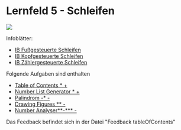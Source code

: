# Lernfeld 5 - Schleifen

![](./imgs/while.jpg)

Infoblätter: 
* [IB Fußgesteuerte Schleifen](IB%20Fußgesteuerte%20Schleifen.md)
* [IB Kopfgesteuerte Schleifen](IB%20Kopfgesteuerte%20Schleifen.md)
* [IB Zählergesteuerte Schleifen](IB%20Zählergesteuerte%20Schleifen.md)

Folgende Aufgaben sind enthalten

* [Table of Contents * + ](src/tableOfContents/task.md)
* [Number List Generator * + ](./src/numberListGenerator/task.md)
* [Palindrom *-** - ](./src/palindrom/task.md)
* [Drawing Figures ** - ](./src/drawingFigures/task.md)
* [Number Analyser**-*** - ](./src/numberAnalyser/task.md)


Das Feedback befindet sich in der Datei "Feedback tableOfContents"

